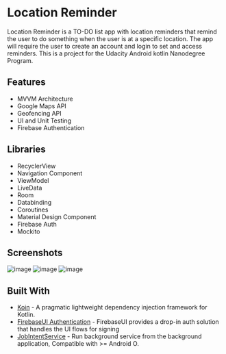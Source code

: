 # Location Reminder
Location Reminder is a TO-DO list app with location reminders that remind the user to do something when the user is at a specific location. The app will require the user to create an account and login to set and access reminders.
This  is a project for the Udacity Android kotlin Nanodegree Program.

## Features
- MVVM Architecture
- Google Maps API
- Geofencing API
- UI and Unit Testing
- Firebase Authentication

## Libraries
- RecyclerView
- Navigation Component
- ViewModel
- LiveData
- Room
- Databinding
- Coroutines
- Material Design Component
- Firebase Auth
- Mockito


## Screenshots
![image](https://user-images.githubusercontent.com/110208572/229383849-b6a9f1bf-7cf3-4bae-afb4-1b19f83eaa5c.png)
![image](https://user-images.githubusercontent.com/110208572/229383859-3dee87fb-d739-4a51-a74c-f4fa949cd9a4.png)
![image](https://user-images.githubusercontent.com/110208572/229383863-46233296-71cf-463c-8e5c-46bdf8da7b33.png)

## Built With

* [Koin](https://github.com/InsertKoinIO/koin) - A pragmatic lightweight dependency injection framework for Kotlin.
* [FirebaseUI Authentication](https://github.com/firebase/FirebaseUI-Android/blob/master/auth/README.md) - FirebaseUI provides a drop-in auth solution that handles the UI flows for signing
* [JobIntentService](https://developer.android.com/reference/androidx/core/app/JobIntentService) - Run background service from the background application, Compatible with >= Android O.

